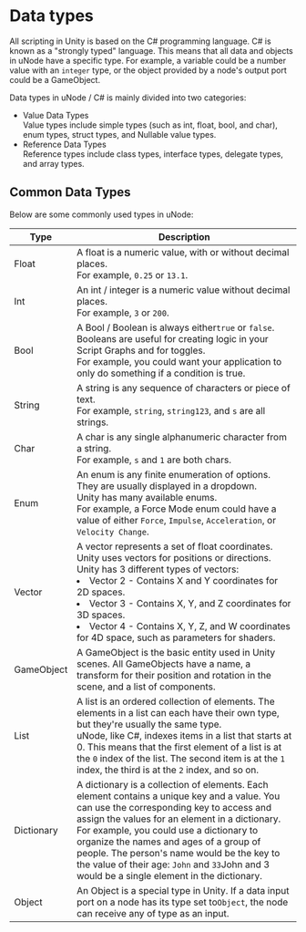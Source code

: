 # Data types

All scripting in Unity is based on the C# programming language. C# is known as a "strongly typed" language. This means that all data and objects in uNode have a specific type. For example, a variable could be a number value with an `integer` type, or the object provided by a node's output port could be a GameObject.

Data types in uNode / C# is mainly divided into two categories:

- Value Data Types<br>
  Value types include simple types (such as int, float, bool, and char), enum types, struct types, and Nullable value types.
- Reference Data Types<br>
  Reference types include class types, interface types, delegate types, and array types.

## Common Data Types

Below are some commonly used types in uNode:


| Type       | Description                                                                                                                                                                                                                                                                                                                                                                                                                        |
| ------------ | ------------------------------------------------------------------------------------------------------------------------------------------------------------------------------------------------------------------------------------------------------------------------------------------------------------------------------------------------------------------------------------------------------------------------------------ |
| Float      | A float is a numeric value, with or without decimal places.<br />For example, `0.25` or `13.1`.                                                                                                                                                                                                                                                                                                                                    |
| Int        | An int / integer is a numeric value without decimal places.<br />For example, `3` or `200`.                                                                                                                                                                                                                                                                                                                                        |
| Bool       | A Bool / Boolean is always either`true` or `false`. Booleans are useful for creating logic in your Script Graphs and for toggles.<br>For example, you could want your application to only do something if a condition is true.                                                                                                                                                                                                     |
| String     | A string is any sequence of characters or piece of text.<br />For example, `string`, `string123`, and `s` are all strings.                                                                                                                                                                                                                                                                                                         |
| Char       | A char is any single alphanumeric character from a string.<br />For example, `s` and `1` are both chars.                                                                                                                                                                                                                                                                                                                           |
| Enum       | An enum is any finite enumeration of options.<br />They are usually displayed in a dropdown.<br />Unity has many available enums. <br />For example, a Force Mode enum could have a value of either `Force`, `Impulse`, `Acceleration`, or `Velocity Change`.                                                                                                                                                                      |
| Vector     | A vector represents a set of float coordinates. Unity uses vectors for positions or directions.<br />Unity has 3 different types of vectors:<br> <li>Vector 2 - Contains X and Y coordinates for 2D spaces.</li><li>Vector 3 - Contains X, Y, and Z coordinates for 3D spaces. </li><li>Vector 4 - Contains X, Y, Z, and W coordinates for 4D space, such as parameters for shaders.</li>                                                      |
| GameObject | A GameObject is the basic entity used in Unity scenes. All GameObjects have a name, a transform for their position and rotation in the scene, and a list of components.                                                                                                                                                                                                                                                            |
| List       | A list is an ordered collection of elements. The elements in a list can each have their own type, but they're usually the same type.<br />uNode, like C#, indexes items in a list that starts at 0. This means that the first element of a list is at the `0` index of the list. The second item is at the `1` index, the third is at the `2` index, and so on.                                                                    |
| Dictionary | A dictionary is a collection of elements. Each element contains a unique key and a value. You can use the corresponding key to access and assign the values for an element in a dictionary.<br />For example, you could use a dictionary to organize the names and ages of a group of people. The person's name would be the key to the value of their age: `John` and `33`John and 3 would be a single element in the dictionary. |
| Object     | An Object is a special type in Unity. If a data input port on a node has its type set to`Object`, the node can receive any of type as an input.                                                                                                                                                                                                                                                                                    |
